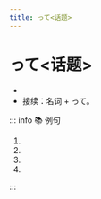```yaml
---
title: って<话题>
---
```

            
# って<话题>

* <grammer-content sentence="意义：用于**提出话题**， 多用于口语；" />
* 接续：名词 + って。

::: info :books: 例句

1. <grammer-content id='1-8-4-0' sentence="“点击”**って**[何/なん]ですか。" trans="“点击”是啥？" />
2. <grammer-content id='1-8-4-1' sentence="[鈴木/すずき]さん**って**どんな[人/ひと]ですか。" trans="铃木是怎样的人呢？" />
3. <grammer-content id='1-8-4-2' sentence="ファイル**って**“文件”ですか。" trans="文件是指“文件”么？" />
4. <grammer-content id='1-8-4-3' sentence="[北京/ぺきん]ダック**って**おいしいですね。" trans="北京烤鸭可真好吃啊。" />

:::
